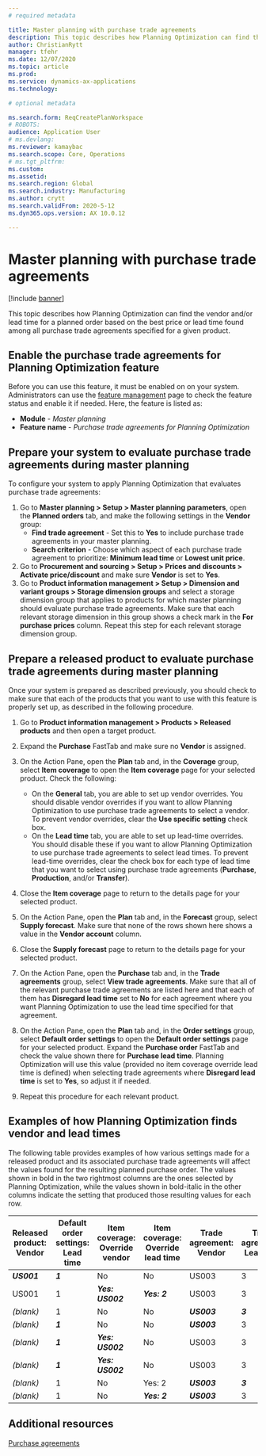 ```yaml
---
# required metadata

title: Master planning with purchase trade agreements
description: This topic describes how Planning Optimization can find the vendor and/or lead time for a planned order based on the best price or lead time found in purchase trade agreements.
author: ChristianRytt
manager: tfehr
ms.date: 12/07/2020
ms.topic: article
ms.prod: 
ms.service: dynamics-ax-applications
ms.technology: 

# optional metadata

ms.search.form: ReqCreatePlanWorkspace
# ROBOTS: 
audience: Application User
# ms.devlang: 
ms.reviewer: kamaybac
ms.search.scope: Core, Operations
# ms.tgt_pltfrm: 
ms.custom: 
ms.assetid: 
ms.search.region: Global
ms.search.industry: Manufacturing
ms.author: crytt
ms.search.validFrom: 2020-5-12
ms.dyn365.ops.version: AX 10.0.12

---
```

# Master planning with purchase trade agreements

[!include [banner](../../includes/banner.md)]

This topic describes how Planning Optimization can find the vendor and/or lead time for a planned order based on the best price or lead time found among all purchase trade agreements specified for a given product.

## Enable the purchase trade agreements for Planning Optimization feature

Before you can use this feature, it must be enabled on on your system. Administrators can use the [feature management](../../fin-ops-core/fin-ops/get-started/feature-management/feature-management-overview.md) page to check the feature status and enable it if needed. Here, the feature is listed as:

- **Module** - *Master planning*
- **Feature name** - *Purchase trade agreements for Planning Optimization*

## Prepare your system to evaluate purchase trade agreements during master planning

To configure your system to apply Planning Optimization that evaluates purchase trade agreements:

1. Go to **Master planning \> Setup \> Master planning parameters**, open the **Planned orders** tab, and make the following settings in the **Vendor** group:
    - **Find trade agreement** - Set this to **Yes** to include purchase trade agreements in your master planning.
    - **Search criterion** - Choose which aspect of each purchase trade agreement to prioritize: **Minimum lead time** or **Lowest unit price**.
1. Go to **Procurement and sourcing > Setup > Prices and discounts > Activate price/discount** and make sure **Vendor** is set to **Yes**.
1. Go to **Product information management > Setup > Dimension and variant groups > Storage dimension groups** and select a storage dimension group that applies to products for which master planning should evaluate purchase trade agreements. Make sure that each relevant storage dimension in this group shows a check mark in the **For purchase prices** column. Repeat this step for each relevant storage dimension group.

## Prepare a released product to evaluate purchase trade agreements during master planning

Once your system is prepared as described previously, you should check to make sure that each of the products that you want to use with this feature is properly set up, as described in the following procedure.

1. Go to **Product information management > Products > Released products** and then open a target product.

1. Expand the **Purchase** FastTab and make sure no **Vendor** is assigned.

1. On the Action Pane, open the **Plan** tab and, in the **Coverage** group, select **Item coverage** to open the **Item coverage** page for your selected product. Check the following:

    - On the **General** tab, you are able to set up vendor overrides. You should disable vendor overrides if you want to allow Planning Optimization to use purchase trade agreements to select a vendor. To prevent vendor overrides, clear the **Use specific setting** check box.
    - On the **Lead time** tab, you are able to set up lead-time overrides. You should disable these if you want to allow Planning Optimization to use purchase trade agreements to select lead times. To prevent lead-time overrides, clear the check box for each type of lead time that you want to select using purchase trade agreements (**Purchase**, **Production**, and/or **Transfer**).

1. Close the **Item coverage** page to return to the details page for your selected product.

1. On the Action Pane, open the **Plan** tab and, in the **Forecast** group, select **Supply forecast**. Make sure that none of the rows shown here shows a value in the **Vendor account** column.

1. Close the **Supply forecast** page to return to the details page for your selected product.

1. On the Action Pane, open the **Purchase** tab and, in the **Trade agreements** group, select **View trade agreements**. Make sure that all of the relevant purchase trade agreements are listed here and that each of them has **Disregard lead time** set to **No** for each agreement where you want Planning Optimization to use the lead time specified for that agreement.

1. On the Action Pane, open the **Plan** tab and, in the **Order settings** group, select **Default order settings** to open the **Default order settings** page for your selected product. Expand the **Purchase order** FastTab and check the value shown there for **Purchase lead time**. Planning Optimization will use this value (provided no item coverage override lead time is defined) when selecting trade agreements where **Disregard lead time** is set to **Yes**, so adjust it if needed.

1. Repeat this procedure for each relevant product.

## Examples of how Planning Optimization finds vendor and lead times

The following table provides examples of how various settings made for a released product and its associated purchase trade agreements will affect the values found for the resulting planned purchase order. The values shown in bold in the two rightmost columns are the ones selected by Planning Optimization, while the values shown in bold-italic in the other columns indicate the setting that produced those resulting values for each row.

| **Released product: Vendor** | **Default order settings: Lead time** | **Item coverage: Override vendor** | **Item coverage: Override lead time** | **Trade agreement: Vendor** | **Trade agreement: Lead time** | **Trade agreement: Disregard lead time** | **Resulting vendor** | **Resulting lead time** |
| --- | --- | --- | --- | --- | --- | --- | --- | --- |
| ***US001*** | ***1*** | No | No | US003 | 3 | NO | **US001** | **1** |
| US001 | 1 | ***Yes: US002*** | ***Yes: 2*** | US003 | 3 | NO | **US002** | **2** |
| *(blank)* | 1 | No | No | ***US003*** | ***3*** | NO | **US003** | **3** |
| *(blank)* | ***1*** | No | No | ***US003*** | 3 | YES | **US003** | **1** |
| *(blank)* | ***1*** | ***Yes: US002*** | No | US003 | 3 | NO | **US002** | **1** |
| *(blank)* | ***1*** | ***Yes: US002*** | No | US003 | 3 | NO | **US002** | **1** |
| *(blank)* | 1 | No | Yes: 2 | ***US003*** | ***3*** | NO | **US003** | **3** |
| *(blank)* | 1 | No | ***Yes: 2*** | ***US003*** | 3 | YES | **US003** | **2** |

## Additional resources

[Purchase agreements](../../procurement/purchase-agreements.md)
